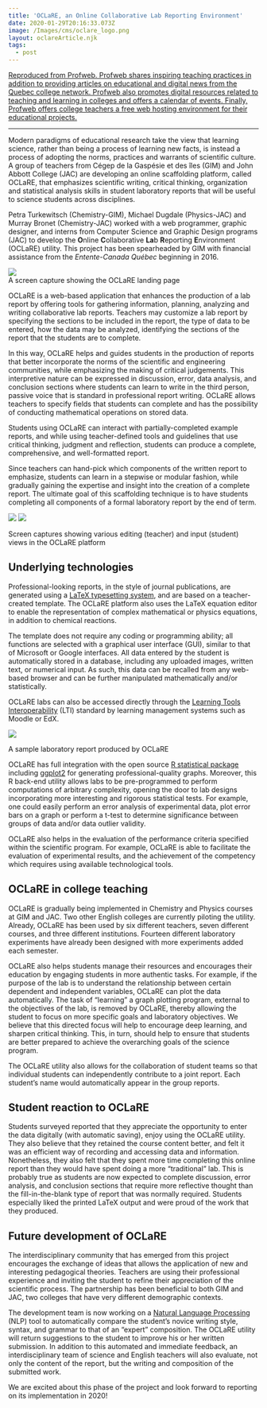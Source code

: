 ```yaml
---
title: 'OCLaRE, an Online Collaborative Lab Reporting Environment'
date: 2020-01-29T20:16:33.073Z
image: /Images/cms/oclare_logo.png
layout: oclareArticle.njk
tags:
  - post
---
```

[Reproduced from Profweb. Profweb shares inspiring teaching practices in addition to providing articles on educational and digital news from the Quebec college network. Profweb also promotes digital resources related to teaching and learning in colleges and offers a calendar of events. Finally, Profweb offers college teachers a free web hosting environment for their educational projects.](https://www.profweb.ca/en/publications/articles/oclare-an-online-collaborative-lab-reporting-environment?utm_source=Infolettre+anglophone&utm_campaign=e74a09c84d-Infolettre_anglophone_COPY_01&utm_medium=email&utm_term=0_f3ae205636-e74a09c84d-138899417)

- - -

Modern paradigms of educational research take the view that learning science, rather than being a process of learning new facts, is instead a process of adopting the norms, practices and warrants of scientific culture. A group of teachers from Cégep de la Gaspésie et des îles (GIM) and John Abbott College (JAC) are developing an online scaffolding platform, called OCLaRE, that emphasizes scientific writing, critical thinking, organization and statistical analysis skills in student laboratory reports that will be useful to science students across disciplines.

Petra Turkewitsch (Chemistry-GIM), Michael Dugdale (Physics-JAC) and Murray Bronet (Chemistry-JAC) worked with a web programmer, graphic designer, and interns from Computer Science and Graphic Design programs (JAC) to develop the **O**nline **C**ollaborative **La**b **R**eporting **E**nvironment (OCLaRE) utility. This project has been spearheaded by GIM with financial assistance from the *Entente-Canada Québec* beginning in 2016.

[![](https://www.profweb.ca/system/cms/files/files/000/004/416/original/oclare-website.jpg)](https://www.profweb.ca/system/cms/files/files/000/004/416/original/oclare-website.jpg "Opens in a new window.")\
A screen capture showing the OCLaRE landing page

OCLaRE is a web-based application that enhances the production of a lab report by offering tools for gathering information, planning, analyzing and writing collaborative lab reports. Teachers may customize a lab report by specifying the sections to be included in the report, the type of data to be entered, how the data may be analyzed, identifying the sections of the report that the students are to complete.

In this way, OCLaRE helps and guides students in the production of reports that better incorporate the norms of the scientific and engineering communities, while emphasizing the making of critical judgements. This interpretive nature can be expressed in discussion, error, data analysis, and conclusion sections where students can learn to write in the third person, passive voice that is standard in professional report writing. OCLaRE allows teachers to specify fields that students can complete and has the possibility of conducting mathematical operations on stored data.

Students using OCLaRE can interact with partially-completed example reports, and while using teacher-defined tools and guidelines that use critical thinking, judgment and reflection, students can produce a complete, comprehensive, and well-formatted report.

Since teachers can hand-pick which components of the written report to emphasize, students can learn in a stepwise or modular fashion, while gradually gaining the expertise and insight into the creation of a complete report. The ultimate goal of this scaffolding technique is to have students completing all components of a formal laboratory report by the end of term.

[![](https://www.profweb.ca/system/cms/files/files/000/004/415/original/oclare-teachers-students-views.jpg)](https://www.profweb.ca/system/cms/files/files/000/004/415/original/oclare-teachers-students-views.jpg "Opens in a new window.") [![](https://www.profweb.ca/system/cms/files/files/000/004/414/original/oclare-students-views.jpg)](https://www.profweb.ca/system/cms/files/files/000/004/414/original/oclare-students-views.jpg "Opens in a new window.")

Screen captures showing various editing (teacher) and input (student) views in the OCLaRE platform

## Underlying technologies

Professional-looking reports, in the style of journal publications, are generated using a [LaTeX typesetting system](https://en.wikipedia.org/wiki/LaTeX "Opens in a new window."), and are based on a teacher-created template. The OCLaRE platform also uses the LaTeX equation editor to enable the representation of complex mathematical or physics equations, in addition to chemical reactions.

The template does not require any coding or programming ability; all functions are selected with a graphical user interface (GUI), similar to that of Microsoft or Google interfaces. All data entered by the student is automatically stored in a database, including any uploaded images, written text, or numerical input. As such, this data can be recalled from any web-based browser and can be further manipulated mathematically and/or statistically.

OCLaRE labs can also be accessed directly through the [Learning Tools Interoperability](https://en.wikipedia.org/wiki/Learning_Tools_Interoperability "Opens in a new window.") (LTI) standard by learning management systems such as Moodle or EdX.

[![](https://www.profweb.ca/system/cms/files/files/000/004/413/original/lab-report-example.jpg)](https://www.profweb.ca/system/cms/files/files/000/004/413/original/lab-report-example.jpg "Opens in a new window.")

A sample laboratory report produced by OCLaRE

OCLaRE has full integration with the open source [R statistical package](https://www.r-project.org/about.html "Opens in a new window.") including [ggplot2](https://ggplot2.tidyverse.org/ "Opens in a new window.") for generating professional-quality graphs. Moreover, this R back-end utility allows labs to be pre-programmed to perform computations of arbitrary complexity, opening the door to lab designs incorporating more interesting and rigorous statistical tests. For example, one could easily perform an error analysis of experimental data, plot error bars on a graph or perform a t-test to determine significance between groups of data and/or data outlier validity.

OCLaRE also helps in the evaluation of the performance criteria specified within the scientific program. For example, OCLaRE is able to facilitate the evaluation of experimental results, and the achievement of the competency which requires using available technological tools.

## OCLaRE in college teaching

OCLaRE is gradually being implemented in Chemistry and Physics courses at GIM and JAC. Two other English colleges are currently piloting the utility. Already, OCLaRE has been used by six different teachers, seven different courses, and three different institutions. Fourteen different laboratory experiments have already been designed with more experiments added each semester.

OCLaRE also helps students manage their resources and encourages their education by engaging students in more authentic tasks. For example, if the purpose of the lab is to understand the relationship between certain dependent and independent variables, OCLaRE can plot the data automatically. The task of “learning” a graph plotting program, external to the objectives of the lab, is removed by OCLaRE, thereby allowing the student to focus on more specific goals and laboratory objectives. We believe that this directed focus will help to encourage deep learning, and sharpen critical thinking. This, in turn, should help to ensure that students are better prepared to achieve the overarching goals of the science program.

The OCLaRE utility also allows for the collaboration of student teams so that individual students can independently contribute to a joint report. Each student’s name would automatically appear in the group reports.

## Student reaction to OCLaRE

Students surveyed reported that they appreciate the opportunity to enter the data digitally (with automatic saving), enjoy using the OCLaRE utility. They also believe that they retained the course content better, and felt it was an efficient way of recording and accessing data and information. Nonetheless, they also felt that they spent more time completing this online report than they would have spent doing a more “traditional” lab. This is probably true as students are now expected to complete discussion, error analysis, and conclusion sections that require more reflective thought than the fill-in-the-blank type of report that was normally required. Students especially liked the printed LaTeX output and were proud of the work that they produced.

## Future development of OCLaRE

The interdisciplinary community that has emerged from this project encourages the exchange of ideas that allows the application of new and interesting pedagogical theories. Teachers are using their professional experience and inviting the student to refine their appreciation of the scientific process. The partnership has been beneficial to both GIM and JAC, two colleges that have very different demographic contexts.

The development team is now working on a [Natural Language Processing](https://en.wikipedia.org/wiki/Natural_language_processing "Opens in a new window.") (NLP) tool to automatically compare the student’s novice writing style, syntax, and grammar to that of an “expert” composition. The OCLaRE utility will return suggestions to the student to improve his or her written submission. In addition to this automated and immediate feedback, an interdisciplinary team of science and English teachers will also evaluate, not only the content of the report, but the writing and composition of the submitted work.

We are excited about this phase of the project and look forward to reporting on its implementation in 2020!